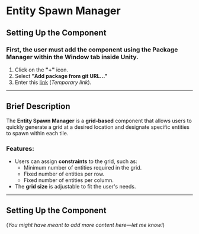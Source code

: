 # **Entity Spawn Manager**  

## **Setting Up the Component**  
### First, the user must add the component using the **Package Manager** within the **Window** tab inside Unity.  
1. Click on the **"+"** icon.  
2. Select **"Add package from git URL..."**  
3. Enter this [link](https://www.youtube.com/watch?v=HeyC9o3Q9wA) (*Temporary link*).  

---  

## **Brief Description**  

The **Entity Spawn Manager** is a **grid-based** component that allows users to quickly generate a grid at a desired location and designate specific entities to spawn within each tile.  

### Features:  
- Users can assign **constraints** to the grid, such as:  
  - Minimum number of entities required in the grid.  
  - Fixed number of entities per row.  
  - Fixed number of entities per column.  
- The **grid size** is adjustable to fit the user's needs.  

---  

## **Setting Up the Component**  

(*You might have meant to add more content here—let me know!*)  
